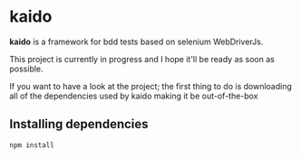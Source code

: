 # kaido
**kaido** is a framework for bdd tests based on selenium WebDriverJs.

This project is currently in progress and I hope it'll be ready as soon as possible.

If you want to have a look at the project; the first thing to do is downloading all of the dependencies used by kaido making it be out-of-the-box

Installing dependencies
-----------------------

`npm install`
